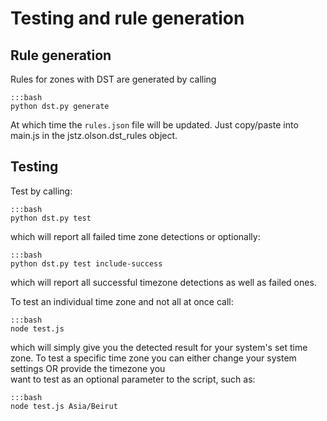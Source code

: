 # Testing and rule generation

## Rule generation

Rules for zones with DST are generated by calling

    :::bash
    python dst.py generate
    
At which time the `rules.json` file will be updated. Just copy/paste into 
main.js in the jstz.olson.dst_rules object.

## Testing

Test by calling:

    :::bash
    python dst.py test 

which will report all failed time zone detections or optionally:
    
    :::bash
    python dst.py test include-success
    
which will report all successful timezone detections as well as failed ones.

To test an individual time zone and not all at once call:

    :::bash
    node test.js
    
which will simply give you the detected result for your system's set time zone. To test a 
specific time zone you can either change your system settings OR provide the timezone you  
want to test as an optional parameter to the script, such as:

    :::bash
    node test.js Asia/Beirut    